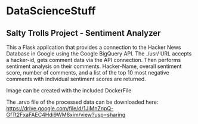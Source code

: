 # DataScienceStuff

## Salty Trolls Project  - Sentiment Analyzer

This a Flask application that provides a connection to the Hacker News Database in Google using the Google BigQuery API.
The ./usr/<kacker-id>  URL accepts a hacker-id,  gets comment data via the API connection. Then performs sentiment analysis on their comments.
Hacker-Name, overall sentiment score, number of comments, and a list of the top 10 most negative comments with individual sentiment scores are returned.

Image can be created with the included DockerFile 

The .arvo file of the processed data can be downloaded here: https://drive.google.com/file/d/1JiMnZnpQ-GfTt2FxaFAEC4Hdi9WM8xim/view?usp=sharing
